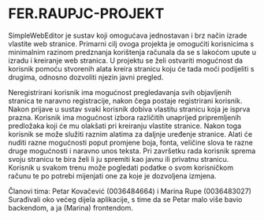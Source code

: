 # FER.RAUPJC-PROJEKT

SimpleWebEditor je sustav koji omogućava jednostavan i brz način izrade vlastite web stranice. Primarni cilj ovoga projekta je omogućiti korisnicima s minimalnim razinom predznanja korištenja računala da se s lakoćom upute u izradu i kreiranje web stranica. U projektu se želi ostvariti mogućnost da korisnik pomoću stvorenih alata kreira stranicu koju će tada moći podijeliti s drugima, odnosno dozvoliti njezin javni pregled.

Neregistrirani korisnik ima mogućnost pregledavanja svih objavljenih stranica te naravno registracije, nakon čega postaje registrirani korisnik.
Nakon prijave u sustav svaki korisnik dobiva vlastitu stranicu koja je isprva prazna. Korisnik ima mogućnost izbora različitih unaprijed pripremljenih predložaka koji će mu olakšati pri kreiranju vlastite stranice. Nakon toga korisnik se može služiti raznim alatima za daljnje uređenje stranice. Alati će nuditi razne mogućnosti poput promjene boja, fonta, veličine slova te razne druge mogućnosti i naravno unos teksta. Pri završetku rada korisnik sprema svoju stranicu te bira želi li ju spremiti kao javnu ili privatnu stranicu. Korisnik u svakom trenu može pogledati podatke o svom korisničkom računu te po potrebi mijenjati one za koje je dozvoljena izmjena.

Članovi tima: Petar Kovačević (0036484664) i Marina Rupe (0036483027)
Surađivali oko većeg dijela aplikacije, s time da se Petar malo više bavio backendom, a ja (Marina) frontendom.
